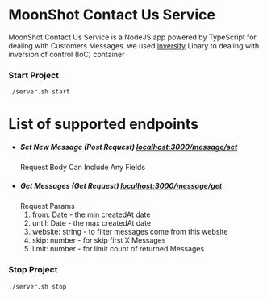 # MoonShot Contact Us Service

MoonShot Contact Us Service is a NodeJS app powered by TypeScript for dealing with Customers Messages.
we used [inversify](https://github.com/inversify/InversifyJS) Libary to dealing with inversion of control (IoC) container
### Start Project
```bash
./server.sh start
```

# List of supported endpoints
- ##### Set New Message (Post Request) [localhost:3000/message/set]()
    Request Body Can Include Any Fields
- ##### Get Messages (Get Request) [localhost:3000/message/get]()
    Request Params
    1. from: Date - the min createdAt date
    2. until: Date - the max createdAt date
    3. website: string - to filter messages come from this website
    4. skip: number - for skip first X Messages
    5. limit: number - for limit count of returned Messages

### Stop Project
```bash
./server.sh stop
```
